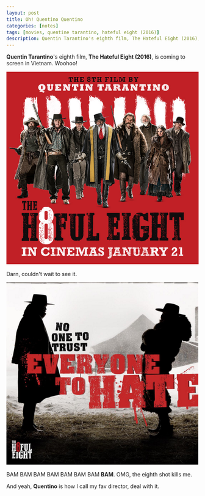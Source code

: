 ```yaml
---
layout: post
title: Oh! Quentino Quentino
categories: [notes]
tags: [movies, quentine tarantino, hateful eight (2016)]
description: Quentin Tarantino's eighth film, The Hateful Eight (2016), is coming to screen in Vietnam. Woohoo!
---
```



__Quentin Tarantino__'s eighth film, __The Hateful Eight (2016)__, is coming to screen in Vietnam. Woohoo!

![The Hateful Eight (2016)](/public/uploads/images/2016-01-08-the-hateful-eight-poster.jpg "The Hateful Eight (2016)")

Darn, couldn't wait to see it.

![No one to trust, everyone to hate](/public/uploads/images/2016-01-08-the-hateful-eight-scene.png "No one to trust, everyone to hate")

BAM BAM BAM BAM BAM BAM BAM __BAM__. OMG, the eighth shot kills me.

And yeah, __Quentino__ is how I call my fav director, deal with it.